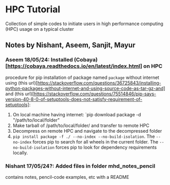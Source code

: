 # HPC Tutorial
Collection of simple codes to initiate users in high performance computing (HPC) usage on a typical cluster

## Notes by Nishant, Aseem, Sanjit, Mayur

### Aseem 18/05/24: Installed (Cobaya)[https://cobaya.readthedocs.io/en/latest/index.html] on HPC
procedure for pip installation of package named `package` without internet using (this url)[https://stackoverflow.com/questions/36725843/installing-python-packages-without-internet-and-using-source-code-as-tar-gz-and] and (this url)[https://stackoverflow.com/questions/75514846/pip-says-version-40-8-0-of-setuptools-does-not-satisfy-requirement-of-setuptools]:
1. On local machine having internet: `pip download package -d "/path/to/local/folder"
2. Make tarball of /path/to/local/folder/ and transfer to remote HPC
3. Decompress on remote HPC and navigate to the decompressed folder
4. `pip install package -f ./ --no-index --no-build-isolation`. The `--no-index` forces pip to search for all wheels in the current folder. The `--no-build-isolation` forces pip to look for dependency requirements locally.

### Nishant 17/05/24?: Added files in folder mhd_notes_pencil
contains notes, pencil-code examples, etc with a README
